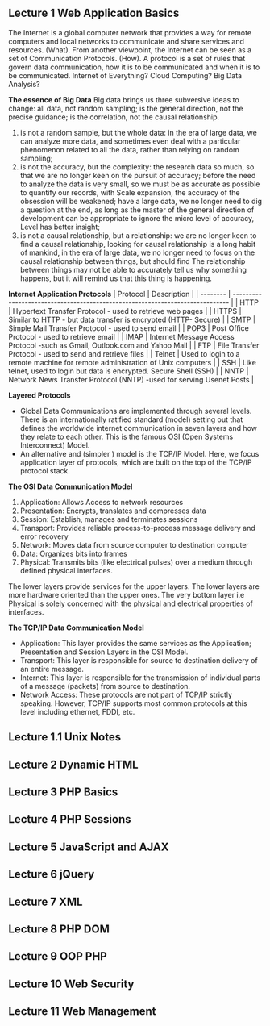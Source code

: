 ## Lecture 1 Web Application Basics

The Internet is a global computer network that provides a way for remote computers and local networks to communicate and share services and resources. (What). From another viewpoint, the Internet can be seen as a set of Communication Protocols. (How). A protocol is a set of rules that govern data communication, how it is to be communicated and when it is to be communicated.
Internet of Everything? Cloud Computing? Big Data Analysis?

**The essence of Big Data**
Big data brings us three subversive ideas to change: all data, not random sampling; is the general direction, not the precise guidance; is the correlation, not the causal relationship.

1. is not a random sample, but the whole data: in the era of large data, we can analyze more data, and sometimes even deal with a particular phenomenon related to all the data, rather than relying on random sampling;
2. is not the accuracy, but the complexity: the research data so much, so that we are no longer keen on the pursuit of accuracy; before the need to analyze the data is very small, so we must be as accurate as possible to quantify our records, with Scale expansion, the accuracy of the obsession will be weakened; have a large data, we no longer need to dig a question at the end, as long as the master of the general direction of development can be appropriate to ignore the micro level of accuracy, Level has better insight;
3. is not a causal relationship, but a relationship: we are no longer keen to find a causal relationship, looking for causal relationship is a long habit of mankind, in the era of large data, we no longer need to focus on the causal relationship between things, but should find The relationship between things may not be able to accurately tell us why something happens, but it will remind us that this thing is happening.

**Internet Application Protocols**
| Protocol | Description |
| -------- | ----------------------------------------------------------------------------- |
| HTTP | Hypertext Transfer Protocol - used to retrieve web pages |
| HTTPS | Similar to HTTP - but data transfer is encrypted (HTTP- Secure) |
| SMTP | Simple Mail Transfer Protocol - used to send email |
| POP3 | Post Office Protocol - used to retrieve email |
| IMAP | Internet Message Access Protocol -such as Gmail, Outlook.com and Yahoo Mail |
| FTP | File Transfer Protocol - used to send and retrieve files |
| Telnet | Used to login to a remote machine for remote administration of Unix computers |
| SSH | Like telnet, used to login but data is encrypted. Secure Shell (SSH) |
| NNTP | Network News Transfer Protocol (NNTP) -used for serving Usenet Posts |

**Layered Protocols**

- Global Data Communications are implemented through several levels. There is an internationally ratified standard (model) setting out that defines the worldwide internet communication in seven layers and how they relate to each other. This is the famous OSI (Open Systems Interconnect) Model.
- An alternative and (simpler ) model is the TCP/IP Model. Here, we focus application layer of protocols, which are built on the top of the TCP/IP protocol stack.

**The OSI Data Communication Model**

1. Application: Allows Access to network resources
2. Presentation: Encrypts, translates and compresses data
3. Session: Establish, manages and terminates sessions
4. Transport: Provides reliable process-to-process message delivery and error recovery
5. Network: Moves data from source computer to destination computer
6. Data: Organizes bits into frames
7. Physical: Transmits bits (like electrical pulses) over a medium through defined physical interfaces.

The lower layers provide services for the upper layers. The lower layers are more hardware oriented than the upper ones. The very bottom layer i.e Physical is solely concerned with the physical and electrical properties of interfaces.

**The TCP/IP Data Communication Model**

- Application: This layer provides the same services as the Application; Presentation and Session Layers in the OSI Model.
- Transport: This layer is responsible for source to destination delivery of an entire message.
- Internet: This layer is responsible for the transmission of individual parts of a message (packets) from source to destination.
- Network Access: These protocols are not part of TCP/IP strictly speaking. However, TCP/IP supports most common protocols at this level including ethernet, FDDI, etc.

## Lecture 1.1 Unix Notes

## Lecture 2 Dynamic HTML

## Lecture 3 PHP Basics

## Lecture 4 PHP Sessions

## Lecture 5 JavaScript and AJAX

## Lecture 6 jQuery

## Lecture 7 XML

## Lecture 8 PHP DOM

## Lecture 9 OOP PHP

## Lecture 10 Web Security

## Lecture 11 Web Management
